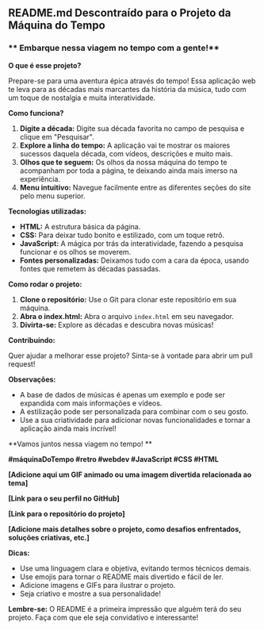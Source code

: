 ## **README.md Descontraído para o Projeto da Máquina do Tempo**

### ** Embarque nessa viagem no tempo com a gente!**

**O que é esse projeto?**

Prepare-se para uma aventura épica através do tempo! Essa aplicação web te leva para as décadas mais marcantes da história da música, tudo com um toque de nostalgia e muita interatividade. 

**Como funciona?**

1. **Digite a década:** Digite sua década favorita no campo de pesquisa e clique em "Pesquisar".
2. **Explore a linha do tempo:** A aplicação vai te mostrar os maiores sucessos daquela década, com vídeos, descrições e muito mais.
3. **Olhos que te seguem:** Os olhos da nossa máquina do tempo te acompanham por toda a página, te deixando ainda mais imerso na experiência.
4. **Menu intuitivo:** Navegue facilmente entre as diferentes seções do site pelo menu superior.

**Tecnologias utilizadas:**

* **HTML:** A estrutura básica da página.
* **CSS:** Para deixar tudo bonito e estilizado, com um toque retrô.
* **JavaScript:** A mágica por trás da interatividade, fazendo a pesquisa funcionar e os olhos se moverem.
* **Fontes personalizadas:** Deixamos tudo com a cara da época, usando fontes que remetem às décadas passadas.

**Como rodar o projeto:**

1. **Clone o repositório:** Use o Git para clonar este repositório em sua máquina.
2. **Abra o index.html:** Abra o arquivo `index.html` em seu navegador.
3. **Divirta-se:** Explore as décadas e descubra novas músicas!

**Contribuindo:**

Quer ajudar a melhorar esse projeto? Sinta-se à vontade para abrir um pull request! 

**Observações:**

* A base de dados de músicas é apenas um exemplo e pode ser expandida com mais informações e vídeos.
* A estilização pode ser personalizada para combinar com o seu gosto.
* Use a sua criatividade para adicionar novas funcionalidades e tornar a aplicação ainda mais incrível!

**Vamos juntos nessa viagem no tempo! **

**#máquinaDoTempo #retro #webdev #JavaScript #CSS #HTML**

**[Adicione aqui um GIF animado ou uma imagem divertida relacionada ao tema]**

**[Link para o seu perfil no GitHub]**

**[Link para o repositório do projeto]**

**[Adicione mais detalhes sobre o projeto, como desafios enfrentados, soluções criativas, etc.]**

**Dicas:**

* Use uma linguagem clara e objetiva, evitando termos técnicos demais.
* Use emojis para tornar o README mais divertido e fácil de ler.
* Adicione imagens e GIFs para ilustrar o projeto.
* Seja criativo e mostre a sua personalidade!

**Lembre-se:** O README é a primeira impressão que alguém terá do seu projeto. Faça com que ele seja convidativo e interessante!
